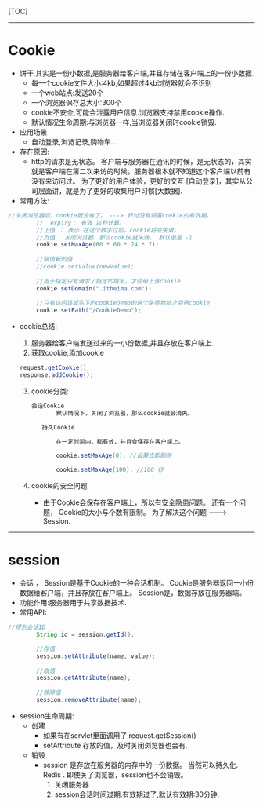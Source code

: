 [TOC]

---

# Cookie

- 饼干.其实是一份小数据,是服务器给客户端,并且存储在客户端上的一份小数据.
  - 每一个cookie文件大小:4kb,如果超过4kb浏览器就会不识别
  - 一个web站点:发送20个
  - 一个浏览器保存总大小:300个
  - cookie不安全,可能会泄露用户信息.浏览器支持禁用cookie操作.
  - 默认情况生命周期:与浏览器一样,当浏览器关闭时cookie销毁.
- 应用场景
  - 自动登录,浏览记录,购物车...
- 存在原因:
  - http的请求是无状态。 客户端与服务器在通讯的时候，是无状态的，其实就是客户端在第二次来访的时候，服务器根本就不知道这个客户端以前有没有来访问过。 为了更好的用户体验，更好的交互 [自动登录]，其实从公司层面讲，就是为了更好的收集用户习惯[大数据].
- 常用方法:

```java
//关闭浏览器后，cookie就没有了。 ---> 针对没有设置cookie的有效期。
		//	expiry： 有效 以秒计算。
		//正值 ： 表示 在这个数字过后，cookie将会失效。
		//负值： 关闭浏览器，那么cookie就失效， 默认值是 -1
		cookie.setMaxAge(60 * 60 * 24 * 7);
		
		//赋值新的值
		//cookie.setValue(newValue);
		
		//用于指定只有请求了指定的域名，才会带上该cookie
		cookie.setDomain(".itheima.com");
		
		//只有访问该域名下的cookieDemo的这个路径地址才会带cookie
		cookie.setPath("/CookieDemo");

```

- cookie总结:

  1. 服务器给客户端发送过来的一小份数据,并且存放在客户端上.
  2. 获取cookie,添加cookie

  ```java
  request.getCookie();
  response.addCookie();
  ```

  3. cookie分类:

     ```java
     会话Cookie
     		默认情况下，关闭了浏览器，那么cookie就会消失。
     
     	持久Cookie
     
     		在一定时间内，都有效，并且会保存在客户端上。 
     
     		cookie.setMaxAge(0); //设置立即删除
     
     		cookie.setMaxAge(100); //100 秒
     ```

  4. cookie的安全问题

     - 由于Cookie会保存在客户端上，所以有安全隐患问题。  还有一个问题， Cookie的大小与个数有限制。 为了解决这个问题 ---> Session.

---

# session

- 会话 ， Session是基于Cookie的一种会话机制。 Cookie是服务器返回一小份数据给客户端，并且存放在客户端上。 Session是，数据存放在服务器端。
- 功能作用:服务器用于共享数据技术.
- 常用API:

```java
//得到会话ID
		String id = session.getId();

		//存值
		session.setAttribute(name, value);
		
		//取值
		session.getAttribute(name);
		
		//移除值
		session.removeAttribute(name);

```

- session生命周期:
  - 创建
    - 如果有在servlet里面调用了 request.getSession()
    - setAttribute 存放的值，及时关闭浏览器也会有.
  - 销毁
    - session 是存放在服务器的内存中的一份数据。 当然可以持久化. Redis . 即使关了浏览器，session也不会销毁。
      1. 关闭服务器
      2. session会话时间过期.有效期过了,默认有效期:30分钟.
